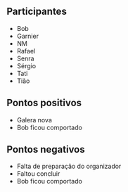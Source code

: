 ## Participantes

* Bob
* Garnier
* NM
* Rafael
* Senra
* Sérgio
* Tati
* Tião

## Pontos positivos

* Galera nova
* Bob ficou comportado

## Pontos negativos

* Falta de preparação do organizador
* Faltou concluir
* Bob ficou comportado